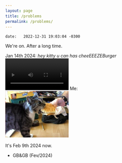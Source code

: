 ```yaml
---
layout: page
title: /problems
permalink: /problems/
---
```


~~~
date:   2022-12-31 19:03:04 -0300
~~~

We're on.
After a long time.

Jan 14th 2024: _hey kitty u can has cheeEEEZEBurger_ 
<video src="/assets/videos/xb.mp4" width="200" controls title="back 0n track"></video>
Me:  
<img src="/assets/images/xb.jpg" alt="ME" width="200" />


It's Feb 9th 2024 now.

- GB&GB (Fev/2024)